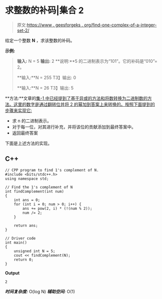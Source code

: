 # 求整数的补码|集合 2

> 原文:[https://www . geesforgeks . org/find-one-complex-of-a-integer-set-2/](https://www.geeksforgeeks.org/find-ones-complement-of-an-integer-set-2/)

给定一个整数 **N** ，求该整数的补码。

**示例:**

> **输入:** N = 5
> **输出:** 2
> **说明:**5 的二进制表示为“101”。它的补码是“010”= 2。
> 
> **输入:**N = 255
> T3】输出: 0
> 
> **输入:**N = 26
> T3】输出: 5

**方法:**文章的[集-1 中已经提到了基于异或的方法和将数转换为二进制数的方法。这里的数字是通过翻转位并将 2 的幂加到答案上来转换的。按照下面提到的步骤来实现它:](https://www.geeksforgeeks.org/find-ones-complement-integer/)

*   求 n 的二进制表示。
*   对于每一位，对其进行补充，并将该位的贡献添加到最终答案中。
*   返回最终答案

下面是上述方法的实现。

## C++

```
// CPP program to find 1's complement of N.
#include <bits/stdc++.h>
using namespace std;

// Find the 1's complement of N
int findComplement(int num)
{
    int ans = 0;
    for (int i = 0; num > 0; i++) {
        ans += pow(2, i) * (!(num % 2));
        num /= 2;
    }

    return ans;
}

// Driver code
int main()
{
    unsigned int N = 5;
    cout << findComplement(N);
    return 0;
}
```

**Output**

```
2
```

***时间复杂度:*** O(log N)
***辅助空间:*** O(1)